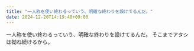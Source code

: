 ```yaml
---
title: "一人称を使い終わるっていう、明確な終わりを設けてるんだ。"
date: 2024-12-20T14:19:40+09:00
---
```

一人称を使い終わるっていう、明確な終わりを設けてるんだ。
そこまでアタシは拗ね続けるから。
